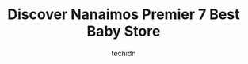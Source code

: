 ---
layout: ampstory
image: https://i0.wp.com/www.auto.or.id/wp-content/uploads/2023/06/huckleberry-baby-shop-0-nanaimo-1686327302.jpeg?resize=640,853
author: techidn
featured: false
description: Nanaimo, British Columbia, Canada is a haven for Baby Store enthusiasts, boasting an impressive array of 7 top-notch establishments. Whether youre a seasoned connoisseur or simply curious t
title: Discover Nanaimos Premier 7 Best Baby Store
cover:
   title: Discover Nanaimos Premier 7 Best Baby Store
   subtitle: AUTO.OR.ID
   background: https://www.auto.or.id/wp-content/uploads/2023/06/huckleberry-baby-shop-0-nanaimo-1686327302.jpeg

pages: 
 - layout: thirds
   top: <h1>#1 ToysRUs</h1>
   bottom: "<p>Im a toys r us kid. I dont wanna grow up.  Great store. Can be kinda hard to get help when you need it some times. Please like my review if it was helpful.</p>"
   background: https://www.auto.or.id/wp-content/uploads/2023/06/huckleberry-baby-shop-1-nanaimo-1686327304.jpeg
   backgroundblur: true
 - layout: thirds
   top: <h1>#2 Huckleberry Baby Shop</h1>
   bottom: "<p>9 - 3200 North Island Highway, Country Club Centre, Nanaimo, BC V9T 1W1, Canada</p>"
   background: https://www.auto.or.id/wp-content/uploads/2023/06/huckleberry-baby-shop-2-nanaimo-1686327304.jpeg
   cta:
      link: https://www.auto.or.id/discover-nanaimos-premier-7-best-baby-store/
      text: Discover Nanaimos Premier 7 Best Baby Store
 - layout: thirds
   top: <h1>#3 The Childrens Treehouse</h1>
   bottom: "<p>3200 N Island Hwy #15, Nanaimo, BC V9T 1W1, Canada</p>"
   background: https://images.unsplash.com/photo-1502158895-0d817974dfaf?ixlib=rb-4.0.3&ixid=MnwxMjA3fDB8MHxwaG90by1wYWdlfHx8fGVufDB8fHx8&auto=format&fit=crop&w=640&h=853&q=80
   cta:
      link: https://www.auto.or.id/discover-nanaimos-premier-7-best-baby-store/
      text: Discover Nanaimos Premier 7 Best Baby Store
 - layout: thirds
   top: <h1>#4 Pumpkin Pie Kids</h1>
   bottom: "<p>411A Fitzwilliam St, Nanaimo, BC V9R 3A9, Canada</p>"
   background: https://images.unsplash.com/photo-1639928187615-feef219500a4?ixlib=rb-4.0.3&ixid=MnwxMjA3fDB8MHxwaG90by1wYWdlfHx8fGVufDB8fHx8&auto=format&fit=crop&w=640&h=853&q=80
   cta:
      link: https://www.auto.or.id/discover-nanaimos-premier-7-best-baby-store/
      text: Discover Nanaimos Premier 7 Best Baby Store
 - layout: thirds
   top: <h1>#5 Citrus</h1>
   bottom: "<p>6894 Island Hwy N #10, Nanaimo, BC V9V 1P6, Canada</p>"
   background: https://images.unsplash.com/photo-1576933694662-fd6790fe98e9?ixlib=rb-4.0.3&ixid=MnwxMjA3fDB8MHxwaG90by1wYWdlfHx8fGVufDB8fHx8&auto=format&fit=crop&w=640&h=853&q=80
   cta:
      link: https://www.auto.or.id/discover-nanaimos-premier-7-best-baby-store/
      text: Discover Nanaimos Premier 7 Best Baby Store
 - layout: thirds
   top: <h1>#6 Carters - OshKosh Bgosh</h1>
   bottom: "<p>3200 N Island Hwy, Nanaimo, BC V9T 1W1, Canada</p>"
   background: https://images.unsplash.com/photo-1622398703904-7ae5d55f8e1a?ixlib=rb-4.0.3&ixid=MnwxMjA3fDB8MHxwaG90by1wYWdlfHx8fGVufDB8fHx8&auto=format&fit=crop&w=640&h=853&q=80
   cta:
      link: https://www.auto.or.id/discover-nanaimos-premier-7-best-baby-store/
      text: Discover Nanaimos Premier 7 Best Baby Store
 - layout: thirds
   top: <h1>#7 Gifts For Kids</h1>
   bottom: "<p>1925 Bowen Rd #202, Nanaimo, BC V9S 1H1, Canada</p>"
   background: https://images.unsplash.com/photo-1558140275-312515f28cbb?ixlib=rb-4.0.3&ixid=MnwxMjA3fDB8MHxwaG90by1wYWdlfHx8fGVufDB8fHx8&auto=format&fit=crop&w=640&h=853&q=80
   cta:
      link: https://www.auto.or.id/discover-nanaimos-premier-7-best-baby-store/
      text: Discover Nanaimos Premier 7 Best Baby Store
 - layout: thirds
   middle: Continue reading...
   background: https://images.unsplash.com/photo-1617814076231-2c58846db944?ixlib=rb-4.0.3&ixid=MnwxMjA3fDB8MHxwaG90by1wYWdlfHx8fGVufDB8fHx8&auto=format&fit=crop&w=640&h=853&q=80
   cta:
      link: https://www.auto.or.id/discover-nanaimos-premier-7-best-baby-store/
      text: Discover Nanaimos Premier 7 Best Baby Store

---
